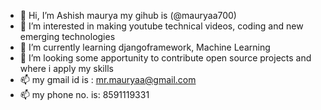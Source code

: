 - 👋 Hi, I’m Ashish maurya my gihub is (@mauryaa700)
- 👀 I’m interested in making youtube technical videos, coding and new emerging technologies
- 🌱 I’m currently learning djangoframework, Machine Learning
- 💞️ I’m looking some apportunity to contribute open source projects and where i apply my skills
- 📫 my gmail id is : mr.mauryaa@gmail.com 
- 📫 my phone no. is: 8591119331

<!---
mauryaa700/mauryaa700 is a ✨ special ✨ repository because its `README.md` (this file) appears on your GitHub profile.
You can click the Preview link to take a look at your changes.
--->
